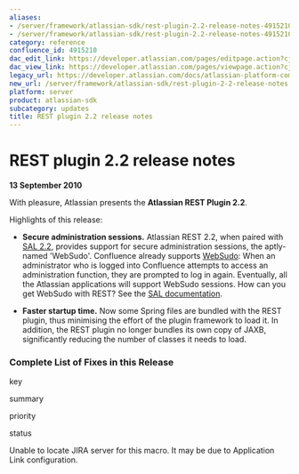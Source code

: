 ```yaml
---
aliases:
- /server/framework/atlassian-sdk/rest-plugin-2.2-release-notes-4915210.html
- /server/framework/atlassian-sdk/rest-plugin-2.2-release-notes-4915210.md
category: reference
confluence_id: 4915210
dac_edit_link: https://developer.atlassian.com/pages/editpage.action?cjm=wozere&pageId=4915210
dac_view_link: https://developer.atlassian.com/pages/viewpage.action?cjm=wozere&pageId=4915210
legacy_url: https://developer.atlassian.com/docs/atlassian-platform-common-components/rest-api-development/rest-plugin-release-notes/rest-plugin-2-2-release-notes
new_url: /server/framework/atlassian-sdk/rest-plugin-2-2-release-notes
platform: server
product: atlassian-sdk
subcategory: updates
title: REST plugin 2.2 release notes
---
```

# REST plugin 2.2 release notes

**13 September 2010**

With pleasure, Atlassian presents the **Atlassian REST Plugin 2.2**.

Highlights of this release:

-   **Secure administration sessions.** Atlassian REST 2.2, when paired with [SAL 2.2](https://developer.atlassian.com/pages/viewpage.action?pageId=5242917), provides support for secure administration sessions, the aptly-named 'WebSudo'. Confluence already supports ﻿<a href="#websudo" class="unresolved">WebSudo</a>: When an administrator who is logged into Confluence attempts to access an administration function, they are prompted to log in again. Eventually, all the Atlassian applications will support WebSudo sessions. How can you get WebSudo with REST? See the [SAL documentation](/server/framework/atlassian-sdk/adding-websudo-support-to-your-plugin).

<!-- -->

-   **Faster startup time.** Now some Spring files are bundled with the REST plugin, thus minimising the effort of the plugin framework to load it. In addition, the REST plugin no longer bundles its own copy of JAXB, significantly reducing the number of classes it needs to load.

### Complete List of Fixes in this Release

key

summary

priority

status

Unable to locate JIRA server for this macro. It may be due to Application Link configuration.

















































































































































































































































































































































































































































































































































































